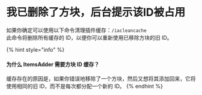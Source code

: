 # 我已删除了方块，后台提示该ID被占用

如果你确定可以使用以下命令清理插件缓存：`/iacleancache`  
此命令将删除所有缓存的 ID，以便你可以重新使用已移除方块的旧 ID。

{% hint style="info" %}
#### 为什么 ItemsAdder 需要方块 ID 缓存？

缓存存在的原因是，如果你错误地移除了一个方块，然后又想将其添加回来，它将使用相同的旧 ID，而不是每次都分配一个新的 ID。
{% endhint %}
